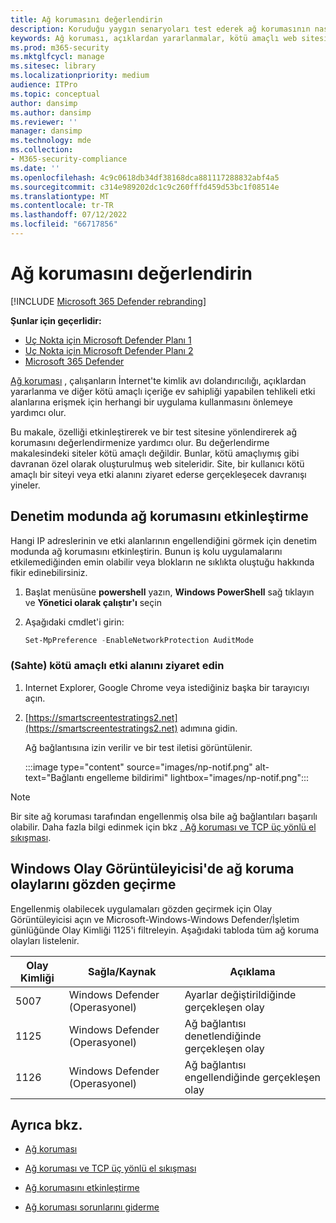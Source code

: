 ```yaml
---
title: Ağ korumasını değerlendirin
description: Koruduğu yaygın senaryoları test ederek ağ korumasının nasıl çalıştığını görün.
keywords: Ağ koruması, açıklardan yararlanmalar, kötü amaçlı web sitesi, ip, etki alanı, etki alanları, değerlendirme, test, tanıtım
ms.prod: m365-security
ms.mktglfcycl: manage
ms.sitesec: library
ms.localizationpriority: medium
audience: ITPro
ms.topic: conceptual
author: dansimp
ms.author: dansimp
ms.reviewer: ''
manager: dansimp
ms.technology: mde
ms.collection:
- M365-security-compliance
ms.date: ''
ms.openlocfilehash: 4c9c0618db34df38168dca881117288832abf4a5
ms.sourcegitcommit: c314e989202dc1c9c260fffd459d53bc1f08514e
ms.translationtype: MT
ms.contentlocale: tr-TR
ms.lasthandoff: 07/12/2022
ms.locfileid: "66717856"
---
```

# <a name="evaluate-network-protection"></a>Ağ korumasını değerlendirin

[!INCLUDE [Microsoft 365 Defender rebranding](../../includes/microsoft-defender.md)]

**Şunlar için geçerlidir:**
- [Uç Nokta için Microsoft Defender Planı 1](https://go.microsoft.com/fwlink/?linkid=2154037)
- [Uç Nokta için Microsoft Defender Planı 2](https://go.microsoft.com/fwlink/?linkid=2154037)
- [Microsoft 365 Defender](https://go.microsoft.com/fwlink/?linkid=2118804)

[Ağ koruması](network-protection.md) , çalışanların İnternet'te kimlik avı dolandırıcılığı, açıklardan yararlanma ve diğer kötü amaçlı içeriğe ev sahipliği yapabilen tehlikeli etki alanlarına erişmek için herhangi bir uygulama kullanmasını önlemeye yardımcı olur.

Bu makale, özelliği etkinleştirerek ve bir test sitesine yönlendirerek ağ korumasını değerlendirmenize yardımcı olur. Bu değerlendirme makalesindeki siteler kötü amaçlı değildir. Bunlar, kötü amaçlıymış gibi davranan özel olarak oluşturulmuş web siteleridir. Site, bir kullanıcı kötü amaçlı bir siteyi veya etki alanını ziyaret ederse gerçekleşecek davranışı yineler.

## <a name="enable-network-protection-in-audit-mode"></a>Denetim modunda ağ korumasını etkinleştirme

Hangi IP adreslerinin ve etki alanlarının engellendiğini görmek için denetim modunda ağ korumasını etkinleştirin. Bunun iş kolu uygulamalarını etkilemediğinden emin olabilir veya blokların ne sıklıkta oluştuğu hakkında fikir edinebilirsiniz.

1. Başlat menüsüne **powershell** yazın, **Windows PowerShell** sağ tıklayın ve **Yönetici olarak çalıştır'ı** seçin
2. Aşağıdaki cmdlet'i girin:

    ```PowerShell
    Set-MpPreference -EnableNetworkProtection AuditMode
    ```

### <a name="visit-a-fake-malicious-domain"></a>(Sahte) kötü amaçlı etki alanını ziyaret edin

1. Internet Explorer, Google Chrome veya istediğiniz başka bir tarayıcıyı açın.

2. [https://smartscreentestratings2.net](https://smartscreentestratings2.net) adımına gidin.

    Ağ bağlantısına izin verilir ve bir test iletisi görüntülenir.
    
    :::image type="content" source="images/np-notif.png" alt-text="Bağlantı engelleme bildirimi" lightbox="images/np-notif.png":::

> [!NOTE]
> Bir site ağ koruması tarafından engellenmiş olsa bile ağ bağlantıları başarılı olabilir. Daha fazla bilgi edinmek için bkz [. Ağ koruması ve TCP üç yönlü el sıkışması](network-protection.md#network-protection-and-the-tcp-three-way-handshake).

## <a name="review-network-protection-events-in-windows-event-viewer"></a>Windows Olay Görüntüleyicisi'de ağ koruma olaylarını gözden geçirme

Engellenmiş olabilecek uygulamaları gözden geçirmek için Olay Görüntüleyicisi açın ve Microsoft-Windows-Windows Defender/İşletim günlüğünde Olay Kimliği 1125'i filtreleyin. Aşağıdaki tabloda tüm ağ koruma olayları listelenir.

| Olay Kimliği | Sağla/Kaynak | Açıklama |
|---|---|---|
| 5007 | Windows Defender (Operasyonel) | Ayarlar değiştirildiğinde gerçekleşen olay |
| 1125 | Windows Defender (Operasyonel) | Ağ bağlantısı denetlendiğinde gerçekleşen olay |
| 1126 | Windows Defender (Operasyonel) | Ağ bağlantısı engellendiğinde gerçekleşen olay |

## <a name="see-also"></a>Ayrıca bkz.

- [Ağ koruması](network-protection.md)

- [Ağ koruması ve TCP üç yönlü el sıkışması](network-protection.md#network-protection-and-the-tcp-three-way-handshake)

- [Ağ korumasını etkinleştirme](enable-network-protection.md)

- [Ağ koruması sorunlarını giderme](troubleshoot-np.md)
